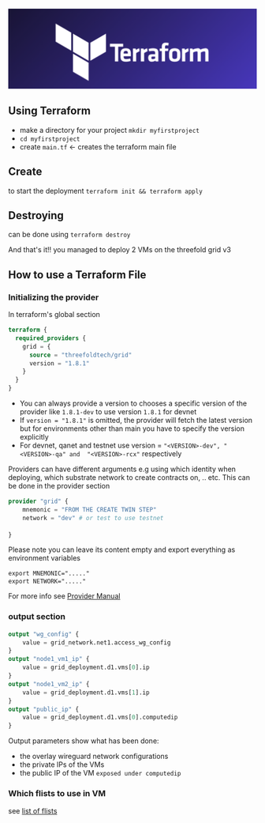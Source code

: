 ![ ](./advanced/img//terraform_.png)

## Using Terraform

- make a directory for your project `mkdir myfirstproject`
- `cd myfirstproject`
- create `main.tf` <- creates the terraform main file

## Create

to start the deployment `terraform init && terraform apply`

## Destroying

can be done using `terraform destroy`

And that's it!! you managed to deploy 2 VMs on the threefold grid v3

## How to use a Terraform File

### Initializing the provider

In terraform's global section

```terraform
terraform {
  required_providers {
    grid = {
      source = "threefoldtech/grid"
      version = "1.8.1"
    }
  }
}

```

- You can always provide a version to chooses a specific version of the provider like `1.8.1-dev` to use version `1.8.1` for devnet
- If `version = "1.8.1"` is omitted, the provider will fetch the latest version but for environments other than main you have to specify the version explicitly
- For devnet, qanet and testnet use version = `"<VERSION>-dev", "<VERSION>-qa" and  "<VERSION>-rcx"` respectively

Providers can have different arguments e.g using which identity when deploying, which substrate network to create contracts on, .. etc. This can be done in the provider section

```terraform
provider "grid" {
    mnemonic = "FROM THE CREATE TWIN STEP"
    network = "dev" # or test to use testnet

}
```

Please note you can leave its content empty and export everything as environment variables

```
export MNEMONIC="....."
export NETWORK="....."

```

For more info see [Provider Manual](./advanced/terraform_provider.md)

### output section

```terraform
output "wg_config" {
    value = grid_network.net1.access_wg_config
}
output "node1_vm1_ip" {
    value = grid_deployment.d1.vms[0].ip
}
output "node1_vm2_ip" {
    value = grid_deployment.d1.vms[1].ip
}
output "public_ip" {
    value = grid_deployment.d1.vms[0].computedip
}

```

Output parameters show what has been done:

- the overlay wireguard network configurations
- the private IPs of the VMs
- the public IP of the VM `exposed under computedip`

### Which flists to use in VM

see [list of flists](../manual3_iac/grid3_supported_flists.md)
